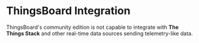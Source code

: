 
# ThingsBoard Integration

ThingsBoard's community edition is not capable to integrate with **The Things Stack** and
other real-time data sources sending telemetry-like data.